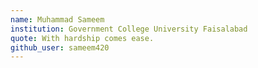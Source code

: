 ```yaml
---
name: Muhammad Sameem
institution: Government College University Faisalabad
quote: With hardship comes ease.
github_user: sameem420
---
```

